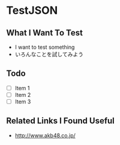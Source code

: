 # TestJSON

## What I Want To Test

* I want to test something
* いろんなことを試してみよう

## Todo

- [ ] Item 1
- [ ] Item 2
- [ ] Item 3

## Related Links I Found Useful

* http://www.akb48.co.jp/
